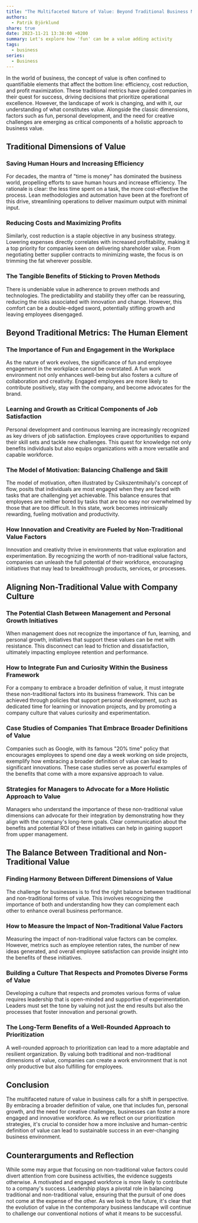 ```yaml
---
title: "The Multifaceted Nature of Value: Beyond Traditional Business Metrics"
authors:
  - Patrik Björklund
share: true
date: 2023-11-21 13:38:00 +0200
summary: Let's explore how 'fun' can be a value adding activity
tags:
  - business
series:
  - Business
---
```


In the world of business, the concept of value is often confined to quantifiable elements that affect the bottom line: efficiency, cost reduction, and profit maximization. These traditional metrics have guided companies in their quest for success, driving decisions that prioritize operational excellence. However, the landscape of work is changing, and with it, our understanding of what constitutes value. Alongside the classic dimensions, factors such as fun, personal development, and the need for creative challenges are emerging as critical components of a holistic approach to business value.

## Traditional Dimensions of Value

### Saving Human Hours and Increasing Efficiency

For decades, the mantra of "time is money" has dominated the business world, propelling efforts to save human hours and increase efficiency. The rationale is clear: the less time spent on a task, the more cost-effective the process. Lean methodologies and automation have been at the forefront of this drive, streamlining operations to deliver maximum output with minimal input.

### Reducing Costs and Maximizing Profits

Similarly, cost reduction is a staple objective in any business strategy. Lowering expenses directly correlates with increased profitability, making it a top priority for companies keen on delivering shareholder value. From negotiating better supplier contracts to minimizing waste, the focus is on trimming the fat wherever possible.

### The Tangible Benefits of Sticking to Proven Methods

There is undeniable value in adherence to proven methods and technologies. The predictability and stability they offer can be reassuring, reducing the risks associated with innovation and change. However, this comfort can be a double-edged sword, potentially stifling growth and leaving employees disengaged.

## Beyond Traditional Metrics: The Human Element

### The Importance of Fun and Engagement in the Workplace

As the nature of work evolves, the significance of fun and employee engagement in the workplace cannot be overstated. A fun work environment not only enhances well-being but also fosters a culture of collaboration and creativity. Engaged employees are more likely to contribute positively, stay with the company, and become advocates for the brand.

### Learning and Growth as Critical Components of Job Satisfaction

Personal development and continuous learning are increasingly recognized as key drivers of job satisfaction. Employees crave opportunities to expand their skill sets and tackle new challenges. This quest for knowledge not only benefits individuals but also equips organizations with a more versatile and capable workforce.

### The Model of Motivation: Balancing Challenge and Skill

The model of motivation, often illustrated by Csikszentmihalyi's concept of flow, posits that individuals are most engaged when they are faced with tasks that are challenging yet achievable. This balance ensures that employees are neither bored by tasks that are too easy nor overwhelmed by those that are too difficult. In this state, work becomes intrinsically rewarding, fueling motivation and productivity.

### How Innovation and Creativity are Fueled by Non-Traditional Value Factors

Innovation and creativity thrive in environments that value exploration and experimentation. By recognizing the worth of non-traditional value factors, companies can unleash the full potential of their workforce, encouraging initiatives that may lead to breakthrough products, services, or processes.

## Aligning Non-Traditional Value with Company Culture

### The Potential Clash Between Management and Personal Growth Initiatives

When management does not recognize the importance of fun, learning, and personal growth, initiatives that support these values can be met with resistance. This disconnect can lead to friction and dissatisfaction, ultimately impacting employee retention and performance.

### How to Integrate Fun and Curiosity Within the Business Framework

For a company to embrace a broader definition of value, it must integrate these non-traditional factors into its business framework. This can be achieved through policies that support personal development, such as dedicated time for learning or innovation projects, and by promoting a company culture that values curiosity and experimentation.

### Case Studies of Companies That Embrace Broader Definitions of Value

Companies such as Google, with its famous "20% time" policy that encourages employees to spend one day a week working on side projects, exemplify how embracing a broader definition of value can lead to significant innovations. These case studies serve as powerful examples of the benefits that come with a more expansive approach to value.

### Strategies for Managers to Advocate for a More Holistic Approach to Value

Managers who understand the importance of these non-traditional value dimensions can advocate for their integration by demonstrating how they align with the company's long-term goals. Clear communication about the benefits and potential ROI of these initiatives can help in gaining support from upper management.

## The Balance Between Traditional and Non-Traditional Value

### Finding Harmony Between Different Dimensions of Value

The challenge for businesses is to find the right balance between traditional and non-traditional forms of value. This involves recognizing the importance of both and understanding how they can complement each other to enhance overall business performance.

### How to Measure the Impact of Non-Traditional Value Factors

Measuring the impact of non-traditional value factors can be complex. However, metrics such as employee retention rates, the number of new ideas generated, and overall employee satisfaction can provide insight into the benefits of these initiatives.

### Building a Culture That Respects and Promotes Diverse Forms of Value

Developing a culture that respects and promotes various forms of value requires leadership that is open-minded and supportive of experimentation. Leaders must set the tone by valuing not just the end results but also the processes that foster innovation and personal growth.

### The Long-Term Benefits of a Well-Rounded Approach to Prioritization

A well-rounded approach to prioritization can lead to a more adaptable and resilient organization. By valuing both traditional and non-traditional dimensions of value, companies can create a work environment that is not only productive but also fulfilling for employees.

## Conclusion

The multifaceted nature of value in business calls for a shift in perspective. By embracing a broader definition of value, one that includes fun, personal growth, and the need for creative challenges, businesses can foster a more engaged and innovative workforce. As we reflect on our prioritization strategies, it's crucial to consider how a more inclusive and human-centric definition of value can lead to sustainable success in an ever-changing business environment.

## Counterarguments and Reflection

While some may argue that focusing on non-traditional value factors could divert attention from core business activities, the evidence suggests otherwise. A motivated and engaged workforce is more likely to contribute to a company's success. Leadership plays a pivotal role in balancing traditional and non-traditional value, ensuring that the pursuit of one does not come at the expense of the other. As we look to the future, it's clear that the evolution of value in the contemporary business landscape will continue to challenge our conventional notions of what it means to be successful.
